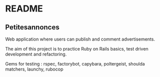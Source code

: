 # README

## Petitesannonces
Web application where users can publish and comment advertisements.

The aim of this project is to practice Ruby on Rails basics, test driven development and refactoring.

Gems for testing : rspec, factorybot, capybara, poltergeist, shoulda matchers, launchy, rubocop
